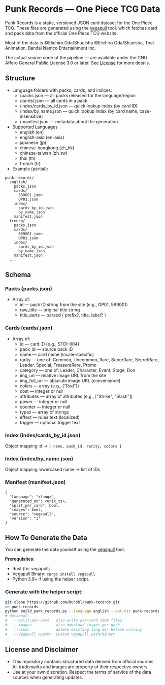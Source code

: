 # Punk Records — One Piece TCG Data

Punk Records is a static, versioned JSON card dataset for the One Piece TCG. These files are generated using the [vegapull](https://github.com/Coko7/vegapull) tool, which fetches card and pack data from the official One Piece TCG website.

Most of the data is ©Eiichiro Oda/Shueisha ©Eiichiro Oda/Shueisha, Toei Animation, Bandai Namco Entertainment Inc.

The actual source code of the pipeline — are available under the GNU Affero General Public License 3.0 or later. See [License](LICENSE) for more details.

## Structure

- Language folders with packs, cards, and indices:
    - <lang>/packs.json — all packs released for the language/region
    - <lang>/cards/<pack-id>.json — all cards in a pack
    - <lang>/index/cards_by_id.json — quick lookup index (by card ID)
    - <lang>/index/by_name.json — quick lookup index (by card name, case-insensitive)
    - <lang>/manifest.json — metadata about the generation
- Supported Languages
  - english (en)
  - english-asia (en-asia)
  - japanese (jp)
  - chinese-hongkong (zh_hk)
  - chinese-taiwan (zh_tw)
  - thai (th)
  - french (fr)
- Example (partial):

```
punk-records/
  english/
    packs.json
    cards/
      569001.json
      OP01.json
    index/
      cards_by_id.json
      by_name.json
    manifest.json
  french/
    packs.json
    cards/
      569001.json
      OP01.json
    index/
      cards_by_id.json
      by_name.json
    manifest.json
  ...
```

## Schema

### Packs (packs.json)

- Array of:
  - id — pack ID string from the site (e.g., OP01, 569001)
  - raw_title — original title string
  - title_parts — parsed { prefix?, title, label? }

### Cards (cards/<pack-id>.json)

- Array of:
  - id — card ID (e.g., ST01-004)
  - pack_id — source pack ID
  - name — card name (locale-specific)
  - rarity — one of: Common, Uncommon, Rare, SuperRare, SecretRare, Leader, Special, TreasureRare, Promo
  - category — one of: Leader, Character, Event, Stage, Don
  - img_url — relative image URL from the site
  - img_full_url — absolute image URL (convenience)
  - colors — array (e.g., ["Red"])
  - cost — integer or null
  - attributes — array of attributes (e.g., ["Strike", "Slash"])
  - power — integer or null
  - counter — integer or null
  - types — array of strings
  - effect — rules text (localized)
  - trigger — optional trigger text

### Index (index/cards_by_id.json)

Object mapping id -> `{ name, pack_id, rarity, colors }`

### Index (index/by_name.json)

Object mapping lowercased name -> list of IDs

### Manifest (manifest.json)

```
{ 
  "language": "<lang>", 
  "generated_at": <unix_ts>,
  "split_per_card": bool, 
  "images": bool, 
  "source": "vegapull", 
  "version": "1" 
}
```

## How To Generate the Data

You can generate the data yourself using the [vegapull](https://github.com/Coko7/vegapull) tool.

**Prerequisites**:
  - Rust (for vegapull)
  - Vegapull Binary: `cargo install vegapull`
  - Python 3.9+ if using the helper script.

### Generate with the helper script:

```bash
git clone https://github.com/buhbbl/punk-records.git
cd punk-records
python build_punk_records.py --language english --out-dir punk-records
# Optional:
#   --split-per-card   also write per-card JSON files
#   --images           also download images per pack
#   --clean            delete existing lang dir before writing
#   --vegapull <path>  custom vegapull path/binary
```

## License and Disclaimer
- This repository contains structured data derived from official sources. All trademarks and images are property of their respective owners.
- Use at your own discretion. Respect the terms of service of the data sources when generating updates.